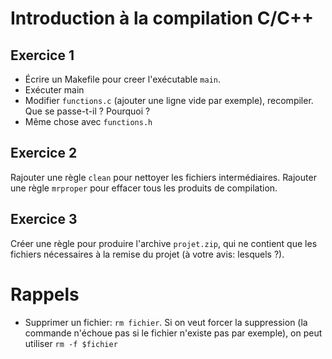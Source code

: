# Introduction à la compilation C/C++
## Exercice 1

* Écrire un Makefile pour creer l'exécutable `main`.
* Exécuter main
* Modifier `functions.c` (ajouter une ligne vide par exemple), recompiler. Que se passe-t-il ? Pourquoi ?
* Même chose avec `functions.h`

## Exercice 2

Rajouter une règle `clean` pour nettoyer les fichiers intermédiaires. Rajouter une règle `mrproper` pour effacer tous les produits de compilation.

## Exercice 3

Créer une règle pour produire l'archive `projet.zip`, qui ne contient que les fichiers nécessaires à la remise du projet (à votre avis: lesquels ?).

# Rappels

* Supprimer un fichier: `rm fichier`. Si on veut forcer la suppression (la commande n'échoue pas si le fichier n'existe pas par exemple), on peut utiliser `rm -f $fichier`

